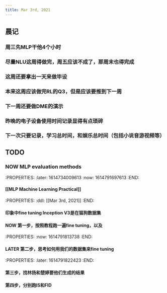 ```yaml
---
title: Mar 3rd, 2021
---
```


## 晨记
### 周三先MLP干他4个小时
### 尽量NLU这周得做完，周五应该不成了，那周末也得完成
### 这周还要拿出一天来做毕设
### 本来这周应该做完RL的Q3，但是应该要推到下一周
### 下一周还要做DME的演示
### 昨晚的电子设备使用时间记录显得有点琐碎
### 下一次只要记录，学习总时间，和娱乐总时间（包括小说音游视频等）
## TODO
### NOW MLP evaluation methods
:PROPERTIES:
:later: 1614734009613
:now: 1614791697613
:END:
#### [[MLP Machine Learning Practical]]
####
:PROPERTIES:
:ddl: [[Mar 3rd, 2021]]
:END:
#### 印象中fine tuning Inception V3是在猫狗数据集
#### NOW 第一步，按照教程跑一遍fine tuning，以及
:PROPERTIES:
:now: 1614791813738
:END:
#### LATER 第二步，思考如何用我们的数据集来fine tuning
:PROPERTIES:
:later: 1614791822423
:END:
#### 第三步，找林扬和楚婷要他们生成的结果
#### 第四步，分别跑IS和FID
